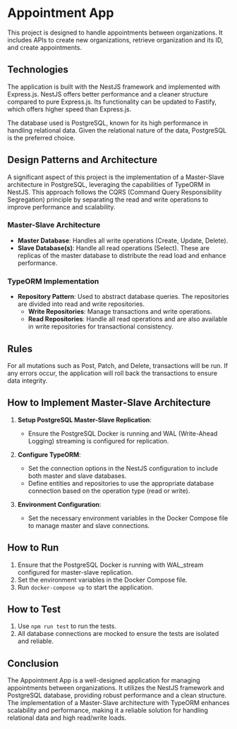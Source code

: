 # Appointment App

This project is designed to handle appointments between organizations. It includes APIs to create new organizations, retrieve organization and its ID, and create appointments.

## Technologies

The application is built with the NestJS framework and implemented with Express.js. NestJS offers better performance and a cleaner structure compared to pure Express.js. Its functionality can be updated to Fastify, which offers higher speed than Express.js.

The database used is PostgreSQL, known for its high performance in handling relational data. Given the relational nature of the data, PostgreSQL is the preferred choice.

## Design Patterns and Architecture

A significant aspect of this project is the implementation of a Master-Slave architecture in PostgreSQL, leveraging the capabilities of TypeORM in NestJS. This approach follows the CQRS (Command Query Responsibility Segregation) principle by separating the read and write operations to improve performance and scalability.

### Master-Slave Architecture

- **Master Database**: Handles all write operations (Create, Update, Delete).
- **Slave Database(s)**: Handle all read operations (Select). These are replicas of the master database to distribute the read load and enhance performance.

### TypeORM Implementation

- **Repository Pattern**: Used to abstract database queries. The repositories are divided into read and write repositories.
  - **Write Repositories**: Manage transactions and write operations.
  - **Read Repositories**: Handle all read operations and are also available in write repositories for transactional consistency.

## Rules

For all mutations such as Post, Patch, and Delete, transactions will be run. If any errors occur, the application will roll back the transactions to ensure data integrity.

## How to Implement Master-Slave Architecture

1. **Setup PostgreSQL Master-Slave Replication**:
   - Ensure the PostgreSQL Docker is running and WAL (Write-Ahead Logging) streaming is configured for replication.
   
2. **Configure TypeORM**:
   - Set the connection options in the NestJS configuration to include both master and slave databases.
   - Define entities and repositories to use the appropriate database connection based on the operation type (read or write).

3. **Environment Configuration**:
   - Set the necessary environment variables in the Docker Compose file to manage master and slave connections.

## How to Run

1. Ensure that the PostgreSQL Docker is running with WAL_stream configured for master-slave replication.
2. Set the environment variables in the Docker Compose file.
3. Run `docker-compose up` to start the application.

## How to Test

1. Use `npm run test` to run the tests.
2. All database connections are mocked to ensure the tests are isolated and reliable.

## Conclusion

The Appointment App is a well-designed application for managing appointments between organizations. It utilizes the NestJS framework and PostgreSQL database, providing robust performance and a clean structure. The implementation of a Master-Slave architecture with TypeORM enhances scalability and performance, making it a reliable solution for handling relational data and high read/write loads.
